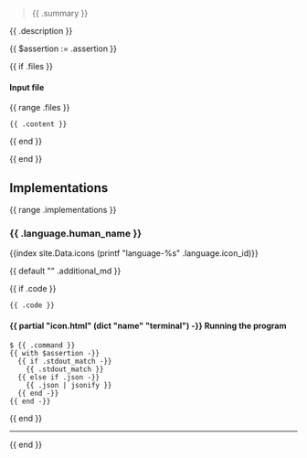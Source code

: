 > {{ .summary }}

{{ .description }}

{{ $assertion := .assertion }}

{{ if .files }}

<h4>Input file</h4>

{{ range .files }}
  ```{{ .ext }} {filename="{{.name}}"}
  {{ .content }}
  ```
{{ end }}

{{ end }}


## Implementations

{{ range .implementations }}
<div class="implementation">

### {{ .language.human_name }}

<div class="language-icon">
  {{index site.Data.icons (printf "language-%s" .language.icon_id)}}
</div>


{{ default "" .additional_md }}


{{ if .code }}
```{{ .language.syntax_highlighting }} {filename="{{.file_name}}"}
{{ .code }}
```

<div class="running-the-program">
  <h4>
    {{ partial "icon.html" (dict "name" "terminal") -}}
    Running the program
  </h4>

```console
$ {{ .command }}
{{ with $assertion -}}
  {{ if .stdout_match -}}
    {{ .stdout_match }}
  {{ else if .json -}}
    {{ .json | jsonify }}
  {{ end -}}
{{ end -}}
```
</div>
</div>
{{ end }}

---
{{ end }}
